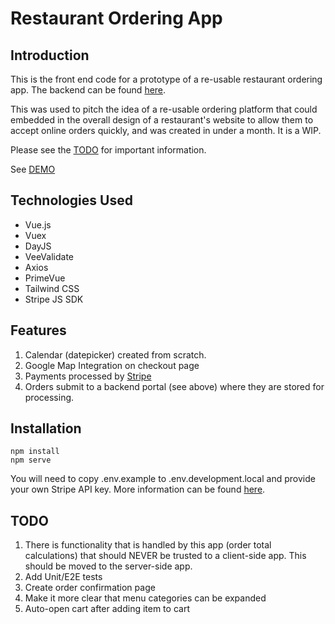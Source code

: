 # Restaurant Ordering App

## Introduction
This is the front end code for a prototype of a re-usable restaurant ordering app. The backend can be found [here](https://www.github.com/mjbeaumont/mealcloud-portal). 

This was used to pitch the idea of a re-usable ordering platform that could embedded in the overall design of a restaurant's website to allow them to accept online orders quickly, and was created in under a month. It is a WIP.

Please see the [TODO](#TODO) for important information.

See [DEMO](https://mealcloud.beaumontwebdev.com) 

## Technologies Used
* Vue.js
* Vuex
* DayJS
* VeeValidate
* Axios
* PrimeVue
* Tailwind CSS
* Stripe JS SDK

## Features
1. Calendar (datepicker) created from scratch.
2. Google Map Integration on checkout page
3. Payments processed by [Stripe](https://www.stripe.com)
4. Orders submit to a backend portal (see above) where they are stored for processing.

## Installation

````
npm install
npm serve
````
You will need to copy .env.example to .env.development.local and provide your own Stripe API key. More information can be found [here](https://stripe.com/docs/api/authentication).

## TODO

1. There is functionality that is handled by this app (order total calculations) that should NEVER be trusted to a client-side app. This should be moved to the server-side app.
2. Add Unit/E2E tests
3. Create order confirmation page
4. Make it more clear that menu categories can be expanded
5. Auto-open cart after adding item to cart